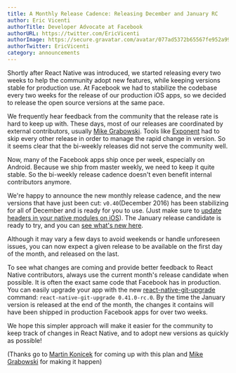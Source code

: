 ```yaml
---
title: A Monthly Release Cadence: Releasing December and January RC
author: Eric Vicenti
authorTitle: Developer Advocate at Facebook
authorURL: https://twitter.com/EricVicenti
authorImage: https://secure.gravatar.com/avatar/077ad5372b65567fe952a99f3b627048?s=128
authorTwitter: EricVicenti
category: announcements
---
```


Shortly after React Native was introduced, we started releasing every two weeks to help the community adopt new features, while keeping versions stable for production use. At Facebook we had to stabilize the codebase every two weeks for the release of our production iOS apps, so we decided to release the open source versions at the same pace.

We frequently hear feedback from the community that the release rate is hard to keep up with. These days, most of our releases are coordinated by external contributors, usually [Mike Grabowski](https://twitter.com/grabbou). Tools like [Exponent](https://getexponent.com/) had to skip every other release in order to manage the rapid change in version. So it seems clear that the bi-weekly releases did not serve the community well.

Now, many of the Facebook apps ship once per week, especially on Android. Because we ship from master weekly, we need to keep it quite stable. So the bi-weekly release cadence doesn't even benefit internal contributors anymore.

We're happy to announce the new monthly release cadence, and the new versions that have just been cut: `v0.40`(December 2016) has been stabilizing for all of December and is ready for you to use. (Just make sure to [update headers in your native modules on iOS](https://github.com/facebook/react-native/releases/tag/v0.40.0)). The January release candidate is ready to try, and you can [see what's new here](https://github.com/facebook/react-native/releases/tag/v0.41.0-rc.0).

Although it may vary a few days to avoid weekends or handle unforeseen issues, you can now expect a given release to be available on the first day of the month, and released on the last.

To see what changes are coming and provide better feedback to React Native contributors, always use the current month's release candidate when possible. It is often the exact same code that Facebook has in production. You can easily upgrade your app with the new [react-native-git-upgrade](http://facebook.github.io/react-native/blog/2016/12/05/easier-upgrades.html) command: `react-native-git-upgrade 0.41.0-rc.0`. By the time the January version is released at the end of the month, the changes it contains will have been shipped in production Facebook apps for over two weeks.

We hope this simpler approach will make it easier for the community to keep track of changes in React Native, and to adopt new versions as quickly as possible!

(Thanks go to [Martin Konicek](https://github.com/mkonicek) for coming up with this plan and [Mike Grabowski](https://github.com/grabbou) for making it happen)
